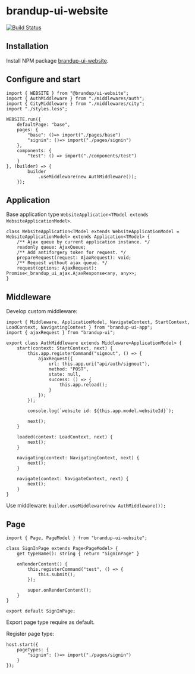 # brandup-ui-website

[![Build Status](https://dev.azure.com/brandup/BrandUp%20Core/_apis/build/status%2FBrandUp%2Fbrandup-website?branchName=master)](https://dev.azure.com/brandup/BrandUp%20Core/_build/latest?definitionId=58&branchName=master)

## Installation

Install NPM package [brandup-ui-website](https://www.npmjs.com/package/brandup-ui-website).

## Configure and start

```
import { WEBSITE } from "@brandup/ui-website";
import { AuthMiddleware } from "./middlewares/auth";
import { CityMiddleware } from "./middlewares/city";
import "./styles.less";

WEBSITE.run({
    defaultPage: "base",
    pages: {
        "base": ()=> import("./pages/base")
        "signin": ()=> import("./pages/signin")
    },
    components: {
        "test": () => import("./components/test")
    }
}, (builder) => {
        builder
            .useMiddleware(new AuthMiddleware());
    });
```

## Application

Base application type `WebsiteApplication<TModel extends WebsiteApplicationModel>`.

```
class WebsiteApplication<TModel extends WebsiteApplicationModel = WebsiteApplicationModel> extends Application<TModel> {
    /** Ajax queue by current application instance. */
    readonly queue: AjaxQueue;
    /** Add antiforgery token for request. */
    prepareRequest(request: AjaxRequest): void;
    /** Request without ajax queue. */
    request(options: AjaxRequest): Promise<_brandup_ui_ajax.AjaxResponse<any, any>>;
}
```

## Middleware

Develop custom middleware:

```
import { Middleware, ApplicationModel, NavigateContext, StartContext, LoadContext, NavigatingContext } from "brandup-ui-app";
import { ajaxRequest } from "brandup-ui";

export class AuthMiddleware extends Middleware<ApplicationModel> {
    start(context: StartContext, next) {
        this.app.registerCommand("signout", () => {
            ajaxRequest({
                url: this.app.uri("api/auth/signout"),
                method: "POST",
                state: null,
                success: () => {
                    this.app.reload();
                }
            });
        });

        console.log(`website id: ${this.app.model.websiteId}`);

        next();
    }

    loaded(context: LoadContext, next) {
        next();
    }

    navigating(context: NavigatingContext, next) {
        next();
    }

    navigate(context: NavigateContext, next) {
        next();
    }
}
```

Use middleware: `builder.useMiddleware(new AuthMiddleware());`

## Page

```
import { Page, PageModel } from "brandup-ui-website";

class SignInPage extends Page<PageModel> {
    get typeName(): string { return "SignInPage" }

    onRenderContent() {
        this.registerCommand("test", () => {
            this.submit();
        });

        super.onRenderContent();
    }
}

export default SignInPage;
```

Export page type require as default.

Register page type:

```
host.start({
    pageTypes: {
        "signin": ()=> import("./pages/signin")
    }
});
```
